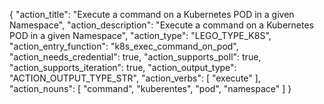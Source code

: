 {
"action_title": "Execute a command on a Kubernetes POD in a given Namespace",
"action_description": "Execute a command on a Kubernetes POD in a given Namespace",
"action_type": "LEGO_TYPE_K8S",
"action_entry_function": "k8s_exec_command_on_pod",
"action_needs_credential": true,
"action_supports_poll": true,
"action_supports_iteration": true,
"action_output_type": "ACTION_OUTPUT_TYPE_STR",
"action_verbs": [
"execute"
],
"action_nouns": [
"command",
"kuberentes",
"pod",
"namespace"
]
}
